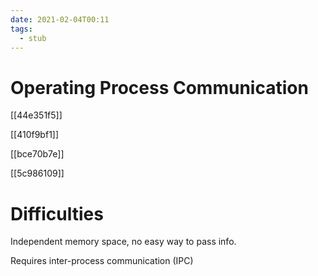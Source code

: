 ```yaml
---
date: 2021-02-04T00:11
tags: 
  - stub
---
```


# Operating Process Communication

[[44e351f5]]

[[410f9bf1]]

[[bce70b7e]]

[[5c986109]]

# Difficulties

Independent memory space, no easy way to pass info.

Requires inter-process communication (IPC)
